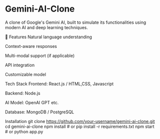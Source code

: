 # Gemini-AI-Clone
A clone of Google's Gemini AI, built to simulate its functionalities using modern AI and deep learning techniques.

🚀 Features
Natural language understanding

Context-aware responses

Multi-modal support (if applicable)

API integration

Customizable model

 Tech Stack
Frontend: React.js / HTML,CSS, Javascript

Backend: Node.js 

AI Model: OpenAI GPT etc.

Database: MongoDB / PostgreSQL

Installation
git clone https://github.com/your-username/gemini-ai-clone.git
cd gemini-ai-clone
npm install  # or pip install -r requirements.txt
npm start    # or python app.py


